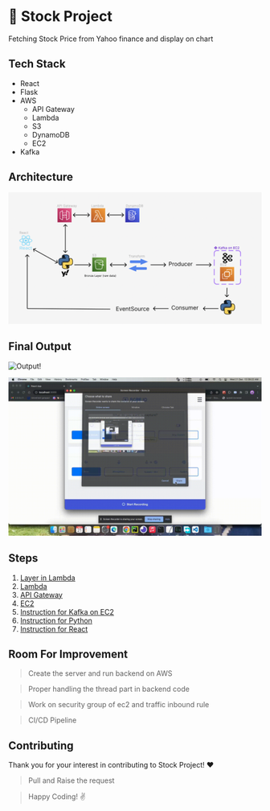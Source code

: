 # 🚀 Stock Project

Fetching Stock Price from Yahoo finance and display on chart

## Tech Stack

- React
- Flask
- AWS
  - API Gateway
  - Lambda
  - S3
  - DynamoDB
  - EC2
- Kafka

## Architecture

![Architecture!](/Project/stock/doc/architecture.png "Architecture for stock project")

## Final Output

![Output!](/Project/stock/doc/output_2.gif "output for stock project")

![Output!](/Project/stock/doc/output.gif "output for stock project")

## Steps

1. [Layer in Lambda](https://github.com/varunajmera0/AWS/tree/main/Project/stock/doc/AWS_Layer.pdf)
2. [Lambda](https://github.com/varunajmera0/AWS/tree/main/Project/stock/doc/AWS_Lambda.pdf)
3. [API Gateway](https://github.com/varunajmera0/AWS/tree/main/Project/stock/doc/AWS_Gateway.pdf)
4. [EC2](https://github.com/varunajmera0/AWS/tree/main/Project/stock/doc/ec2.pdf)
5. [Instruction for Kafka on EC2](https://github.com/varunajmera0/AWS/tree/main/Project/stock/doc/instruction_kafka_ec2.txt)
6. [Instruction for Python](https://github.com/varunajmera0/AWS/tree/main/Project/stock/backend)
7. [Instruction for React](https://github.com/varunajmera0/AWS/tree/main/Project/stock/frontend)

## Room For Improvement

> Create the server and run backend on AWS

> Proper handling the thread part in backend code

> Work on security group of ec2 and traffic inbound rule

> CI/CD Pipeline

## Contributing

Thank you for your interest in contributing to Stock Project! ❤️

> Pull and Raise the request

> Happy Coding! :v:
